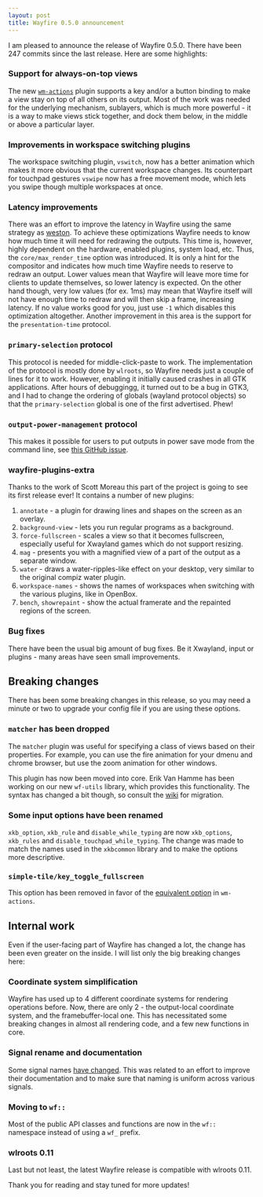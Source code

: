 ```yaml
---
layout: post
title: Wayfire 0.5.0 announcement
---
```


I am pleased to announce the release of Wayfire 0.5.0. There have been 247 commits since the last release. Here are some highlights:

### Support for always-on-top views
The new [`wm-actions`](https://github.com/WayfireWM/wayfire/wiki/Configuration#wm-actions) plugin supports a key and/or a button binding to make a view stay on top of all others on its output. Most of the work was needed for the underlying mechanism, sublayers, which is much more powerful - it is a way to make views stick together, and dock them below, in the middle or above a particular layer.

### Improvements in workspace switching plugins
The workspace switching plugin, `vswitch`, now has a better animation which makes it more obvious that the current workspace changes.
Its counterpart for touchpad gestures `vswipe` now has a free movement mode, which lets you swipe though multiple workspaces at once.

### Latency improvements
There was an effort to improve the latency in Wayfire using the same strategy as [weston](https://ppaalanen.blogspot.com/2015/02/weston-repaint-scheduling.html). To achieve these optimizations Wayfire needs to know how much time it will need for redrawing the outputs. This time is, however, highly dependent on the hardware, enabled plugins, system load, etc. Thus, the `core/max_render_time` option was introduced. It is only a hint for the compositor and indicates how much time Wayfire needs to reserve to redraw an output. Lower values mean that Wayfire will leave more time for clients to update themselves, so lower latency is expected. On the other hand though, very low values (for ex. 1ms) may mean that Wayfire itself will not have enough time to redraw and will then skip a frame, increasing latency.
If no value works good for you, just use `-1` which disables this optimization altogether.
Another improvement in this area is the support for the `presentation-time` protocol.

### `primary-selection` protocol
This protocol is needed for middle-click-paste to work. The implementation of the protocol is mostly done by `wlroots`, so Wayfire needs just a couple of lines for it to work. However, enabling it initially caused crashes in all GTK applications. After hours of debuggingg, it turned out to be a bug in GTK3, and I had to change the ordering of globals (wayland protocol objects) so that the `primary-selection` global is one of the first advertised. Phew!

### `output-power-management` protocol

This makes it possible for users to put outputs in power save mode from the command line, see [this GitHub issue](https://github.com/WayfireWM/wayfire/issues/455).

### wayfire-plugins-extra

Thanks to the work of Scott Moreau this part of the project is going to see its first release ever! It contains a number of new plugins:

1. `annotate` - a plugin for drawing lines and shapes on the screen as an overlay.
2. `background-view` - lets you run regular programs as a background.
3. `force-fullscreen` - scales a view so that it becomes fullscreen, especially useful for Xwayland games which do not support resizing.
4. `mag` - presents you with a magnified view of a part of the output as a separate window.
5. `water` - draws a water-ripples-like effect on your desktop, very similar to the original compiz water plugin.
6. `workspace-names` - shows the names of workspaces when switching with the various plugins, like in OpenBox.
7. `bench`, `showrepaint` - show the actual framerate and the repainted regions of the screen.

### Bug fixes

There have been the usual big amount of bug fixes. Be it Xwayland, input or plugins - many areas have seen small improvements.

## Breaking changes

There has been some breaking changes in this release, so you may need a minute or two to upgrade your config file if you are using these options.

### `matcher` has been dropped

The `matcher` plugin was useful for specifying a class of views based on their properties. For example, you can use the fire animation for your dmenu and chrome browser, but use the zoom animation for other windows.

This plugin has now been moved into core. Erik Van Hamme has been working on our new `wf-utils` library, which provides this functionality. The syntax has changed a bit though, so consult the [wiki](https://github.com/WayfireWM/wayfire/wiki/Configuration#criteria) for migration.

### Some input options have been renamed

`xkb_option`, `xkb_rule` and `disable_while_typing` are now `xkb_options`, `xkb_rules` and `disable_touchpad_while_typing`. The change was made to match the names used in the `xkbcommon` library and to make the options more descriptive.

### `simple-tile/key_toggle_fullscreen`

This option has been removed in favor of the [equivalent option](https://github.com/WayfireWM/wayfire/wiki/Configuration#wm-actionstoggle_fullscreen) in `wm-actions`.

## Internal work

Even if the user-facing part of Wayfire has changed a lot, the change has been even greater on the inside. I will list only the big breaking changes here:

### Coordinate system simplification

Wayfire has used up to 4 different coordinate systems for rendering operations before. Now, there are only 2 - the output-local coordinate system, and the framebuffer-local one. This has necessitated some breaking changes in almost all rendering code, and a few new functions in core.

### Signal rename and documentation

Some signal names [have changed](https://github.com/WayfireWM/wayfire/pull/623). This was related to an effort to improve their documentation and to make sure that naming is uniform across various signals.

### Moving to `wf::`
Most of the public API classes and functions are now in the `wf::` namespace instead of using a `wf_` prefix.

### wlroots 0.11
Last but not least, the latest Wayfire release is compatible with wlroots 0.11.

Thank you for reading and stay tuned for more updates!
